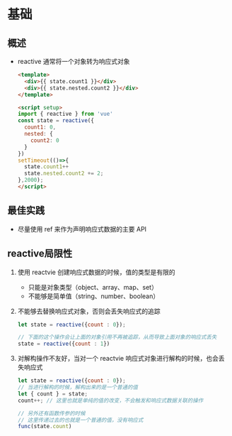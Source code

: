 # 基础

## 概述

+ reactive 通常将一个对象转为响应式对象

  ```html
  <template>
    <div>{{ state.count1 }}</div>
    <div>{{ state.nested.count2 }}</div>
  </template>

  <script setup>
  import { reactive } from 'vue'
  const state = reactive({
    count1: 0,
    nested: {
      count2: 0
    }
  })
  setTimeout(()=>{
    state.count1++
    state.nested.count2 += 2;
  },2000);
  </script>
  ```

## 最佳实践

+ 尽量使用 ref 来作为声明响应式数据的主要 API

## reactive局限性

1. 使用 reactvie 创建响应式数据的时候，值的类型是有限的

    + 只能是对象类型（object、array、map、set）
    + 不能够是简单值（string、number、boolean）


2. 不能够去替换响应式对象，否则会丢失响应式的追踪

    ```js
    let state = reactive({count : 0});

    // 下面的这个操作会让上面的对象引用不再被追踪，从而导致上面对象的响应式丢失
    state = reactive({count : 1})
    ```

3. 对解构操作不友好，当对一个 reactvie 响应式对象进行解构的时候，也会丢失响应式

    ```js
    let state = reactive({count : 0});
    // 当进行解构的时候，解构出来的是一个普通的值
    let { count } = state;
    count++; // 这里也就是单纯的值的改变，不会触发和响应式数据关联的操作

    // 另外还有函数传参的时候
    // 这里传递过去的也就是一个普通的值，没有响应式
    func(state.count)
    ```
